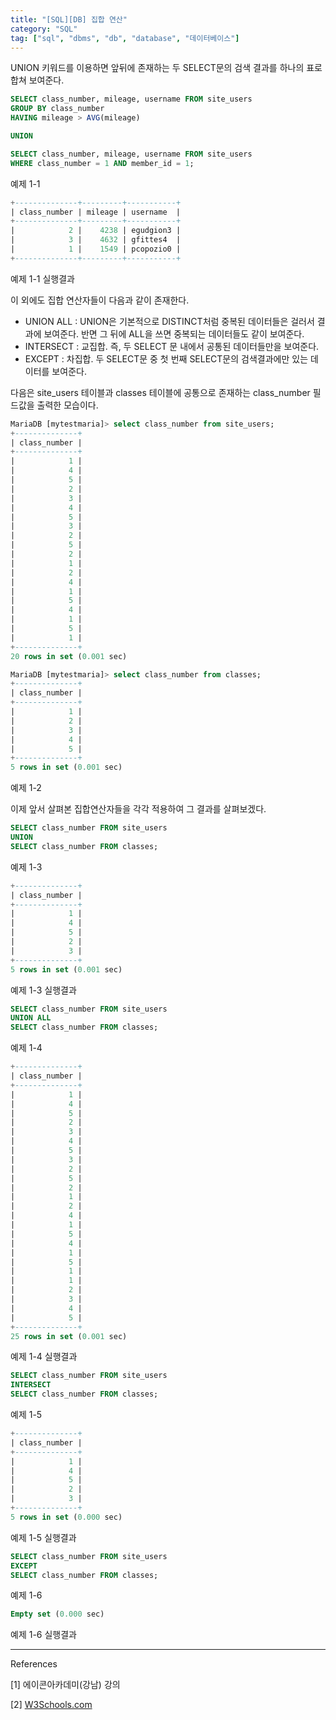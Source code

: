 ```yaml
---
title: "[SQL][DB] 집합 연산"
category: "SQL"
tag: ["sql", "dbms", "db", "database", "데이터베이스"]
---
```


UNION 키워드를 이용하면 앞뒤에 존재하는 두 SELECT문의 검색 결과를 하나의 표로 합쳐 보여준다. 

```sql
SELECT class_number, mileage, username FROM site_users
GROUP BY class_number
HAVING mileage > AVG(mileage)

UNION

SELECT class_number, mileage, username FROM site_users
WHERE class_number = 1 AND member_id = 1;
```

예제 1-1

```sql
+--------------+---------+-----------+
| class_number | mileage | username  |
+--------------+---------+-----------+
|            2 |    4238 | egudgion3 |
|            3 |    4632 | gfittes4  |
|            1 |    1549 | pcopozio0 |
+--------------+---------+-----------+
```

예제 1-1 실행결과

이 외에도 집합 연산자들이 다음과 같이 존재한다.

- UNION ALL : UNION은 기본적으로 DISTINCT처럼 중복된 데이터들은 걸러서 결과에 보여준다. 반면 그 뒤에 ALL을 쓰면 중복되는 데이터들도 같이 보여준다.
- INTERSECT : 교집합. 즉, 두 SELECT 문 내에서 공통된 데이터들만을 보여준다.
- EXCEPT : 차집합. 두 SELECT문 중 첫 번째 SELECT문의 검색결과에만 있는 데이터를 보여준다.

다음은 site_users 테이블과 classes 테이블에 공통으로 존재하는 class_number 필드값을 출력한 모습이다.

```sql
MariaDB [mytestmaria]> select class_number from site_users;
+--------------+
| class_number |
+--------------+
|            1 |
|            4 |
|            5 |
|            2 |
|            3 |
|            4 |
|            5 |
|            3 |
|            2 |
|            5 |
|            2 |
|            1 |
|            2 |
|            4 |
|            1 |
|            5 |
|            4 |
|            1 |
|            5 |
|            1 |
+--------------+
20 rows in set (0.001 sec)

MariaDB [mytestmaria]> select class_number from classes;
+--------------+
| class_number |
+--------------+
|            1 |
|            2 |
|            3 |
|            4 |
|            5 |
+--------------+
5 rows in set (0.001 sec)
```

예제 1-2

이제 앞서 살펴본 집합연산자들을 각각 적용하여 그 결과를 살펴보겠다. 

```sql
SELECT class_number FROM site_users
UNION
SELECT class_number FROM classes;
```

예제 1-3

```sql
+--------------+
| class_number |
+--------------+
|            1 |
|            4 |
|            5 |
|            2 |
|            3 |
+--------------+
5 rows in set (0.001 sec)
```

예제 1-3 실행결과

```sql
SELECT class_number FROM site_users
UNION ALL
SELECT class_number FROM classes;
```

예제 1-4

```sql
+--------------+
| class_number |
+--------------+
|            1 |
|            4 |
|            5 |
|            2 |
|            3 |
|            4 |
|            5 |
|            3 |
|            2 |
|            5 |
|            2 |
|            1 |
|            2 |
|            4 |
|            1 |
|            5 |
|            4 |
|            1 |
|            5 |
|            1 |
|            1 |
|            2 |
|            3 |
|            4 |
|            5 |
+--------------+
25 rows in set (0.001 sec)
```

예제 1-4 실행결과

```sql
SELECT class_number FROM site_users
INTERSECT
SELECT class_number FROM classes;
```

예제 1-5

```sql
+--------------+
| class_number |
+--------------+
|            1 |
|            4 |
|            5 |
|            2 |
|            3 |
+--------------+
5 rows in set (0.000 sec)
```

예제 1-5 실행결과

```sql
SELECT class_number FROM site_users
EXCEPT
SELECT class_number FROM classes;
```

예제 1-6

```sql
Empty set (0.000 sec)
```

예제 1-6 실행결과

---

References

[1] 에이콘아카데미(강남) 강의

[2] [W3Schools.com](https://www.w3schools.com/sql/sql_union.asp)